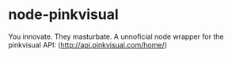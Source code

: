 # node-pinkvisual
You innovate. They masturbate. A unnoficial node wrapper for the pinkvisual API: (http://api.pinkvisual.com/home/)

